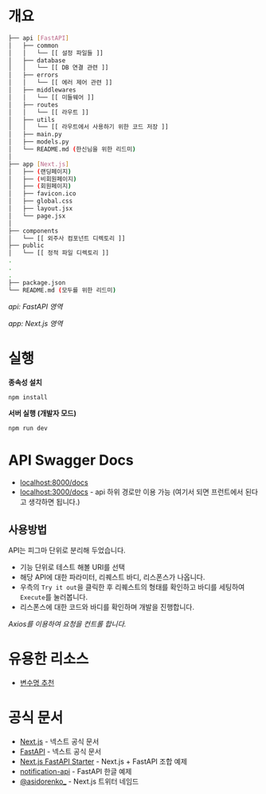 # 개요

```bash
├── api [FastAPI]
│   ├── common
│   │   └── [[ 설정 파일들 ]]
│   ├── database
│   │   └── [[ DB 연결 관련 ]]
│   ├── errors
│   │   └── [[ 에러 제어 관련 ]]
│   ├── middlewares
│   │   └── [[ 미들웨어 ]]
│   ├── routes
│   │   └── [[ 라우트 ]]
│   ├── utils
│   │   └── [[ 라우트에서 사용하기 위한 코드 저장 ]]
│   ├── main.py
│   ├── models.py
│   └── README.md (한신님을 위한 리드미)
│
├── app [Next.js]
│   ├── (랜딩페이지)
│   ├── (비회원페이지)
│   ├── (회원페이지)
│   ├── favicon.ico
│   ├── global.css
│   ├── layout.jsx
│   └── page.jsx
│
├── components
│   └── [[ 외주사 컴포넌트 디렉토리 ]]
├── public
│   └── [[ 정적 파일 디렉토리 ]]
.
.
.
├── package.json
└── README.md (모두를 위한 리드미)
```

_api: FastAPI 영역_

_app: Next.js 영역_


# 실행

__종속성 설치__

```bash
npm install
```

__서버 실행 (개발자 모드)__

```bash
npm run dev
```


# API Swagger Docs

- [localhost:8000/docs](http://localhost:8000/docs)
- [localhost:3000/docs](http://localhost:3000/docs) - api 하위 경로만 이용 가능 (여기서 되면 프런트에서 된다고 생각하면 됩니다.)

## 사용방법

API는 피그마 단위로 분리해 두었습니다.

- 기능 단위로 테스트 해볼 URI를 선택
- 해당 API에 대한 파라미터, 리퀘스트 바디, 리스폰스가 나옵니다.
- 우측의 `Try it out`을 클릭한 후 리퀘스트의 형태를 확인하고 바디를 세팅하여 `Execute`를 눌러봅니다.
- 리스폰스에 대한 코드와 바디를 확인하며 개발을 진행합니다.

_Axios를 이용하여 요청을 컨트롤 합니다._


# 유용한 리소스

- [변수명 추천](https://www.curioustore.com/)


# 공식 문서

- [Next.js](https://nextjs.org/docs) - 넥스트 공식 문서
- [FastAPI](https://fastapi.tiangolo.com/ko/) - 넥스트 공식 문서
- [Next.js FastAPI Starter](https://vercel.com/templates/next.js/nextjs-fastapi-starter) - Next.js + FastAPI 조합 예제
- [notification-api](https://github.com/riseryan89/notification-api) - FastAPI 한글 예제
- [@asidorenko_](https://twitter.com/asidorenko_) - Next.js 트위터 네임드
